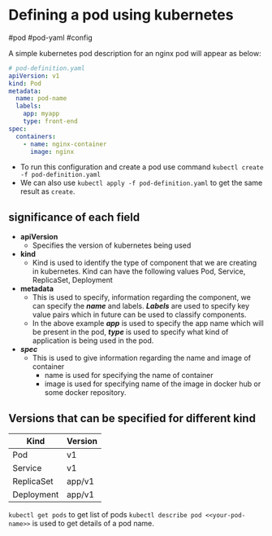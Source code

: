 # Defining a pod using kubernetes
#pod #pod-yaml #config

A simple kubernetes pod description for an nginx pod will appear as below:
```yaml
# pod-definition.yaml
apiVersion: v1
kind: Pod
metadata:
  name: pod-name
  labels:
    app: myapp
    type: front-end
spec:
  containers:
    - name: nginx-container
      image: nginx
```

- To run this configuration and create a pod use command `kubectl create -f pod-definition.yaml`
- We can also use `kubectl apply -f pod-definition.yaml` to get the same result as `create`.

## significance of each field

- **apiVersion**
	- Specifies the version of kubernetes being used
- **kind**
	- Kind is used to identify the type of component that we are creating in kubernetes. Kind can have the following values Pod, Service, ReplicaSet, Deployment
- **metadata**
	- This is used to specify, information regarding the component, we can specify the ***name*** and labels. ***Labels*** are used to specify key value pairs which in future can be used to classify components.
	- In the above example ***app*** is used to specify the app name which will be present in the pod, ***type*** is used to specify what kind of application is being used in the pod.
- ***spec***
	- This is used to give information regarding the name and image of container
		- name is used for specifying the name of container
		- image is used for specifying name of the image in docker hub or some docker repository.

## Versions that can be specified for different kind

| Kind | Version |
| --- | --- |
| Pod | v1 |
| Service | v1 |
| ReplicaSet | app/v1 |
| Deployment | app/v1 |

`kubectl get pods` to get list of pods
`kubectl describe pod <<your-pod-name>>` is used to get details of a pod name.